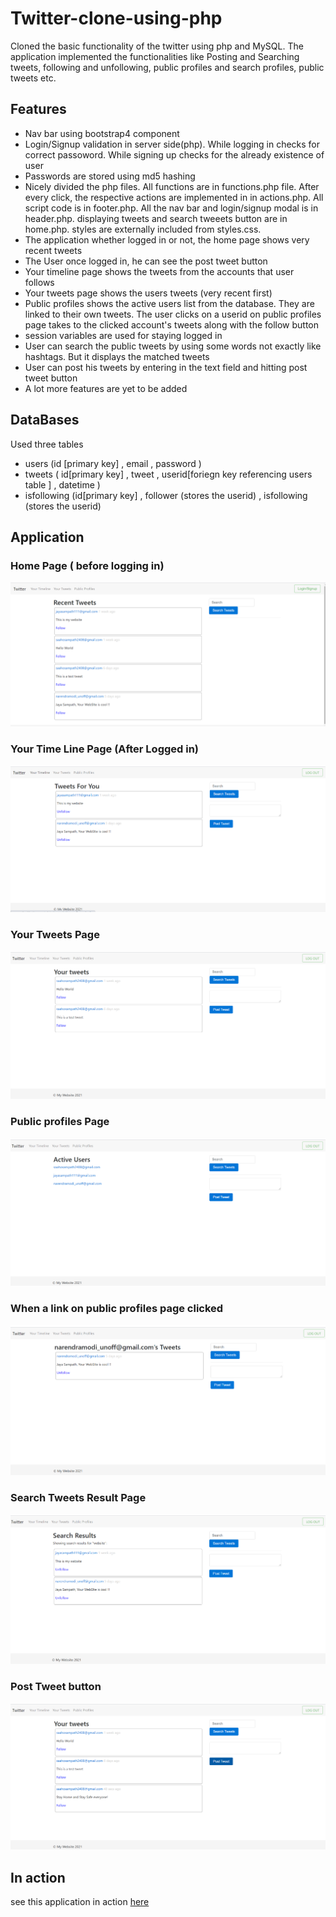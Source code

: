 # Twitter-clone-using-php
Cloned the basic functionality of the twitter using php and MySQL. The application implemented the functionalities like Posting and Searching tweets, following and unfollowing, public profiles and search profiles, public tweets etc.

<h2>Features</h2>

<ul>
  <li> Nav bar using bootstrap4 component  </li>
  <li> Login/Signup validation in server side(php). While logging in checks for correct passoword. While signing up checks for the already existence of user  </li>
  <li> Passwords are stored using md5 hashing </li>
  <li> Nicely divided the php files. All functions are in functions.php file. After every click, the respective actions are implemented in in actions.php. All script code is in footer.php. All 
          the nav bar and login/signup modal is in header.php. displaying tweets and search tweeets button are in home.php. styles are externally included from styles.css.  </li>
  <li> The application whether logged in or not, the home page shows very recent tweets  </li>
  <li> The User once logged in, he can see the post tweet button </li>
  <li> Your timeline page shows the tweets from the accounts that user follows  </li>
  <li> Your tweets page shows the users tweets (very recent first)  </li>
  <li> Public profiles shows the active users list from the database. They are linked to their own tweets. The user clicks on a userid on public profiles page takes to the clicked account's tweets along with the follow button  </li>
  <li>session variables are used for staying logged in </li>
  <li> User can search the public tweets by using some words not exactly like hashtags. But it displays the matched tweets  </li>
  <li> User can post his tweets by entering in the text field and hitting post tweet button  </li>
  
  <li>A lot more features are yet to be added</li>
  
  </ul>
  
  <h2>DataBases</h2>
  <p>Used three tables</p>
  <ul>
  <li> users (id [primary key] , email , password )  </li>
  <li> tweets ( id[primary key] , tweet , userid[foriegn key referencing users table ] , datetime )  </li>
  <li> isfollowing (id[primary key] , follower (stores the userid) , isfollowing (stores the userid)  </li>
  </ul>
  
  <h2>Application</h2>
  
  <h3>Home Page ( before logging in) </h3>

<img src = "images/twitter1.png" alt ="website-image">

<h3>Your Time Line Page (After Logged in) </h3>

<img src = "images/twitter2.png" alt ="website-image">

<h3>Your Tweets Page </h3>

<img src = "images/twitter3.png" alt ="website-image">

<h3>Public profiles Page </h3>

<img src = "images/twitter4.png" alt ="website-image">

<h3>When a link on public profiles page clicked </h3>

<img src = "images/twitter7.png" alt ="website-image">

<h3>Search Tweets Result Page </h3>

<img src = "images/twitter5.png" alt ="website-image">

<h3>Post Tweet button </h3>

<img src = "images/twitter6.png" alt ="website-image">



<h2>In action </h2>

<p> see this application in action <a href="https://jaystwiterclone.000webhostapp.com/">here </a></p>


